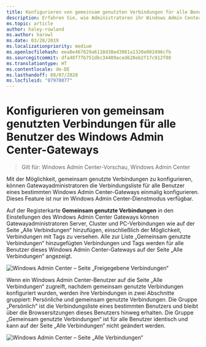 ```yaml
---
title: Konfigurieren von gemeinsam genutzten Verbindungen für alle Benutzer des Windows Admin Center-Gateways
description: Erfahren Sie, wie Administratoren ihr Windows Admin Center-Gateway (Project Honolulu) einmalig konfigurieren können, damit alle Benutzer eine einzige Verbindungsliste gemeinsam nutzen können.
ms.topic: article
author: haley-rowland
ms.author: harowl
ms.date: 03/28/2019
ms.localizationpriority: medium
ms.openlocfilehash: eea0e467629a6110d38ed3081a1320e002496cfb
ms.sourcegitcommit: dfa48f77b751dbc34409aced628eb2f17c912f08
ms.translationtype: HT
ms.contentlocale: de-DE
ms.lasthandoff: 08/07/2020
ms.locfileid: "87970877"
---
```

# <a name="configure-shared-connections-for-all-users-of-the-windows-admin-center-gateway"></a>Konfigurieren von gemeinsam genutzten Verbindungen für alle Benutzer des Windows Admin Center-Gateways

> Gilt für: Windows Admin Center-Vorschau, Windows Admin Center

Mit der Möglichkeit, gemeinsam genutzte Verbindungen zu konfigurieren, können Gatewayadministratoren die Verbindungsliste für alle Benutzer eines bestimmten Windows Admin Center-Gateways einmalig konfigurieren. Dieses Feature ist nur im Windows Admin Center-Dienstmodus verfügbar.

Auf der Registerkarte **Gemeinsam genutzte Verbindungen** in den Einstellungen des Windows Admin Center Gateways können Gatewayadministratoren Server, Cluster und PC-Verbindungen wie auf der Seite „Alle Verbindungen“ hinzufügen, einschließlich der Möglichkeit, Verbindungen mit Tags zu versehen. Alle zur Liste „Gemeinsam genutzte Verbindungen“ hinzugefügten Verbindungen und Tags werden für alle Benutzer dieses Windows Admin Center-Gateways auf der Seite „Alle Verbindungen“ angezeigt.

![Windows Admin Center – Seite „Freigegebene Verbindungen“](../media/shared-cnxns-1.png)

Wenn ein Windows Admin Center-Benutzer auf die Seite „Alle Verbindungen“ zugreift, nachdem gemeinsam genutzte Verbindungen konfiguriert wurden, werden ihre Verbindungen in zwei Abschnitte gruppiert: Persönliche und gemeinsam genutzte Verbindungen. Die Gruppe „Persönlich“ ist die Verbindungsliste eines bestimmten Benutzers und bleibt über die Browsersitzungen dieses Benutzers hinweg erhalten. Die Gruppe „Gemeinsam genutzte Verbindungen“ ist für alle Benutzer identisch und kann auf der Seite „Alle Verbindungen“ nicht geändert werden.

![Windows Admin Center – Seite „Alle Verbindungen“](../media/shared-cnxns-2.png)